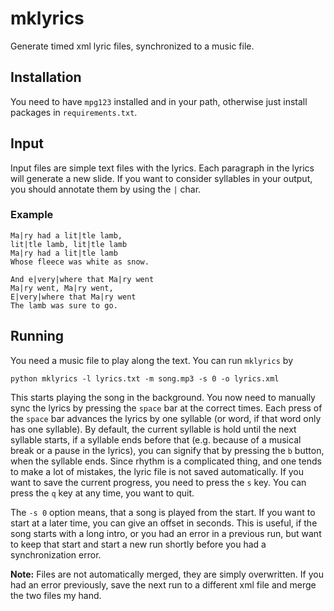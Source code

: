 # mklyrics

Generate timed xml lyric files, synchronized to a music file.

## Installation

You need to have `mpg123` installed and in your path, otherwise just install packages in `requirements.txt`.


## Input

Input files are simple text files with the lyrics. Each paragraph in the lyrics will generate a new slide. 
If you want to consider syllables in your output, you should annotate them by using the `|` char.

### Example

    Ma|ry had a lit|tle lamb,
    lit|tle lamb, lit|tle lamb
    Ma|ry had a lit|tle lamb
    Whose fleece was white as snow.

    And e|very|where that Ma|ry went
    Ma|ry went, Ma|ry went,
    E|very|where that Ma|ry went
    The lamb was sure to go.

## Running

You need a music file to play along the text. You can run `mklyrics` by

    python mklyrics -l lyrics.txt -m song.mp3 -s 0 -o lyrics.xml

This starts playing the song in the background. You now need to manually sync the lyrics by pressing the `space` bar at the correct times.
Each press of the `space` bar advances the lyrics by one syllable (or word, if that word only has one syllable). 
By default, the current syllable is hold until the next syllable starts, if a syllable ends before that 
(e.g. because of a musical break or a pause in the lyrics), you can signify that by pressing the `b` button, when the syllable ends.
Since rhythm is a complicated thing, and one tends to make a lot of mistakes, the lyric file is not saved automatically. 
If you want to save the current progress, you need to press the `s` key.
You can press the `q` key at any time, you want to quit.

The `-s 0` option means, that a song is played from the start. If you want to start at a later time, you can give an offset in seconds.
This is useful, if the song starts with a long intro, or you had an error in a previous run, but want to keep that start and start a new run 
shortly before you had a synchronization error. 

**Note:** Files are not automatically merged, they are simply overwritten. If you had an error previously, save the next run to a different xml file
and merge the two files my hand.


